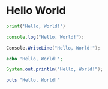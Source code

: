# Hello World

```python
print('Hello, World!')
```

```javascript
console.log("Hello, World!");
```

```csharp
Console.WriteLine("Hello, World!");
```

```php
echo 'Hello, World!';
```

```java
System.out.println("Hello, World!");
```

```ruby
puts "Hello, World!"
```
